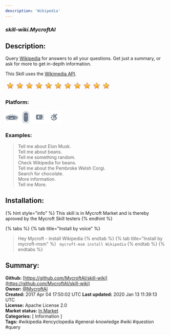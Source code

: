 ```yaml
---
description: 'Wikipedia'
---
```


### _skill-wiki.MycroftAI_  
## Description:  
Query [Wikipedia](https://www.wikipedia.org) for answers to all your questions.  Get just a summary, or ask for more to get in-depth information.

This Skill uses the [Wikimedia API](https://en.wikipedia.org/w/api.php).  
  
![](../.gitbook/assets/star.png)![](../.gitbook/assets/star.png)![](../.gitbook/assets/star.png)![](../.gitbook/assets/star.png)![](../.gitbook/assets/star.png)![](../.gitbook/assets/star.png)![](../.gitbook/assets/star.png)![](../.gitbook/assets/star.png)![](../.gitbook/assets/star.png)![](../.gitbook/assets/star.png)![](../.gitbook/assets/star.png)  
  
### Platform:  
 ![Mark I](../.gitbook/assets/mark-1-icon.png)  ![Mark II](../.gitbook/assets/mark-2-icon.png)  ![Picroft](../.gitbook/assets/picroft-icon.png)  ![plasmoid](../.gitbook/assets/kde.png)   
### Examples:  
> Tell me about Elon Musk.  
> Tell me about beans.  
> Tell me something random.  
> Check Wikipedia for beans.  
> Tell me about the Pembroke Welsh Corgi.  
> Search for chocolate.  
> More information.  
> Tell me More.  
  
## Installation:  
{% hint style="info" %}
This skill is in Mycroft Market and is thereby aproved by the Mycroft Skill testers
{% endhint %}
    
{% tabs %}
{% tab title="Install by voice" %}
> Hey Mycroft - install Wikipedia
{% endtab %}
  {% tab title="Install by mycroft-msm" %}
``` mycroft-msm install Wikipedia```
{% endtab %}
  {% endtabs %}
    
## Summary:  
**Github:** [https://github.com/MycroftAI/skill-wiki](https://github.com/MycroftAI/skill-wiki)  
**Owner:** [@MycroftAI](https://github.com/MycroftAI)  
**Created:** 2017 Apr 04 17:50:02 UTC  **Last updated:** 2020 Jan 13 11:39:13 UTC  
**License:** Apache License 2.0  
**Market status:** [In Market](https://market.mycroft.ai/skill/mycroft-wiki)  
**Categories:** [ Information ]   
**Tags:** \#wikipedia \#encyclopedia \#general-knowledge \#wiki \#question \#query   
